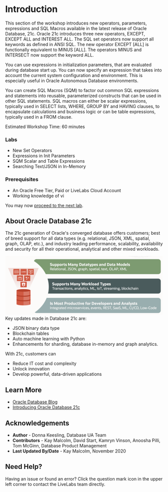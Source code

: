 # Introduction

This section of the workshop introduces new operators, parameters, expressions and SQL Macros available in the latest release of Oracle Database, 21c. Oracle 21c introduces three new operators, EXCEPT, EXCEPT ALL and INTEREST ALL. The SQL set operators now support all keywords as defined in ANSI SQL. The new operator EXCEPT [ALL] is functionally equivalent to MINUS [ALL]. The operators MINUS and INTERSECT now support the keyword ALL.

You can use expressions in initialization parameters, that are evaluated during database start up. You can now specify an expression that takes into account the current system configuration and environment. This is especially useful in Oracle Autonomous Database environments.

You can create SQL Macros (SQM) to factor out common SQL expressions and statements into reusable, parameterized constructs that can be used in other SQL statements. SQL macros can either be scalar expressions, typically used in SELECT lists, WHERE, GROUP BY and HAVING clauses, to encapsulate calculations and business logic or can be table expressions, typically used in a FROM clause.

Estimated Workshop Time: 60 minutes

### Labs
* New Set Operators
* Expressions in Init Parameters
* SQM Scalar and Table Expressions
* Searching Text/JSON in In-Memory

### Prerequisites

* An Oracle Free Tier, Paid or LiveLabs Cloud Account
* Working knowledge of vi

You may now [proceed to the next lab](#next).

## About Oracle Database 21c
The 21c generation of Oracle's converged database offers customers; best of breed support for all data types (e.g. relational, JSON, XML, spatial, graph, OLAP, etc.), and industry leading performance, scalability, availability and security for all their operational, analytical and other mixed workloads.

 ![Oracle DB 21c Advantages](images/21c-support.png "Oracle DB 21c Advantages")
Key updates made in Database 21c are:
* JSON binary data type
* Blockchain tables
* Auto machine learning with Python
* Enhancements for sharding, database in-memory and graph analytics.

With 21c, customers can
* Reduce IT cost and complexity
* Unlock innovation
* Develop powerful, data-driven applications


## Learn More

* [Oracle Database Blog](http://blogs.oracle.com/database)
* [Introducing Oracle Database 21c](https://blogs.oracle.com/database/introducing-oracle-database-21c)

## Acknowledgements
* **Author** - Donna Keesling, Database UA Team
* **Contributors** - Kay Malcolm, David Start, Kamryn Vinson, Anoosha Pilli, Tom McGinn, Database Product Management
* **Last Updated By/Date** - Kay Malcolm, November 2020

## Need Help?  
Having an issue or found an error?  Click the question mark icon in the upper left corner to contact the LiveLabs team directly.
